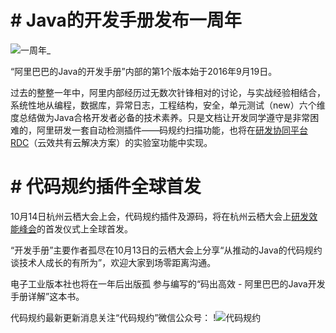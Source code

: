 # # Java的开发手册发布一周年
![一周年_](https://gw.alicdn.com/tfscom/TB1aMoheMoQMeJjy0FoXXcShVXa.jpg)

“阿里巴巴的Java的开发手册”内部的第1个版本始于2016年9月19日。

过去的整整一年中，阿里内部经历过无数次针锋相对的讨论，与实战经验相结合，系统性地从编程，数据库，异常日志，工程结构，安全，单元测试（new）六个维度总结做为Java合格开发者必备的技术素养。只是文档让开发同学遵守是非常困难的，阿里研发一套自动检测插件——码规约扫描功能，也将在[研发协同平台RDC](https://www.aliyun.com/product/rdc)（云效共有云解决方案）的实验室功能中实现。

# # 代码规约插件全球首发

10月14日杭州云栖大会上会，代码规约插件及源码，将在杭州云栖大会上[研发效能峰会](https://yunqi.aliyun.com/2017/hangzhou/meeting?day=day4&theme=all&meeting=detail1433 )的首发仪式上全球首发。

“开发手册”主要作者孤尽在10月13日的云栖大会上分享“从推动的Java的代码规约谈技术人成长的有所为”，欢迎大家到场零距离沟通。

电子工业版本社也将在一年后出版孤 参与编写的“码出高效 - 阿里巴巴的Java开发手册详解”这本书。

代码规约最新更新消息关注“代码规约”微信公众号：
!![代码规约](https://gw.alicdn.com/tfscom/TB1x5WJaGmgSKJjSsphXXcy1VXa.jpg)
